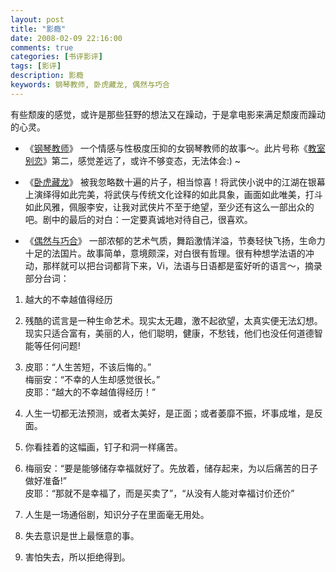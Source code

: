 ```yaml
---
layout: post
title: "影瘾"
date: 2008-02-09 22:16:00
comments: true
categories: [书评影评]
tags: [影评]
description: 影瘾
keywords: 钢琴教师, 卧虎藏龙, 偶然与巧合
---
```


有些颓废的感觉，或许是那些狂野的想法又在躁动，于是拿电影来满足颓废而躁动的心灵。

* 《[钢琴教师](http://movie.douban.com/subject/1306730/)》
一个情感与性极度压抑的女钢琴教师的故事～。此片号称《[教室别恋](http://movie.douban.com/subject/1303031/)》第二，感觉差远了，或许不够变态，无法体会:) ~

* 《[卧虎藏龙](http://movie.douban.com/subject/1301168/)》
被我忽略数十遍的片子，相当惊喜！将武侠小说中的江湖在银幕上演绎得如此完美，将武侠与传统文化诠释的如此具象，画面如此唯美，打斗如此风雅，佩服李安，让我对武侠片不至于绝望，至少还有这么一部出众的吧。剧中的最后的对白：一定要真诚地对待自己，很喜欢。
 
<!--more-->

* 《[偶然与巧合](http://movie.douban.com/subject/1420124/)》
一部浓郁的艺术气质，舞蹈激情洋溢，节奏轻快飞扬，生命力十足的法国片。故事简单，意境颇深，对白很有哲理。很有种想学法语的冲动，那样就可以把台词都背下来，Vi，法语与日语都是蛮好听的语言～，摘录部分台词：

1. 越大的不幸越值得经历

2. 残酷的谎言是一种生命艺术。现实太无趣，激不起欲望，太真实便无法幻想。现实只适合富有，美丽的人，他们聪明，健康，不愁钱，他们也没任何道德智能等任何问题!

3. 皮耶：“人生苦短，不该后悔的。”   
  	梅丽安：“不幸的人生却感觉很长。”   
  	皮耶：“越大的不幸越值得经历！”

4. 人生一切都无法预测，或者太美好，是正面；或者萎靡不振，坏事成堆，是反面。

5. 你看挂着的这幅画，钉子和洞一样痛苦。

6. 梅丽安：“要是能够储存幸福就好了。先放着，储存起来，为以后痛苦的日子做好准备!”  
	皮耶：“那就不是幸福了，而是买卖了”，“从没有人能对幸福讨价还价”

7. 人生是一场通俗剧，知识分子在里面毫无用处。
 
8. 失去意识是世上最惬意的事。
 
9. 害怕失去，所以拒绝得到。
